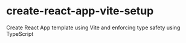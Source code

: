 # create-react-app-vite-setup
Create React App template using Vite and enforcing type safety using TypeScript
